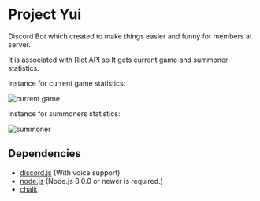 Project Yui
===================
Discord Bot which created to make things easier and funny for members at server. 

It is associated with Riot API so It gets current game and summoner statistics.

Instance for current game statistics:

![current game](http://i.imgur.com/0rxfqZk.png)

Instance for summoners statistics:

![summoner](http://i.imgur.com/qgIPQAg.png)


Dependencies
------------

 - [discord.js](https://github.com/hydrabolt/discord.js) (With voice support)
 - [node.js](https://nodejs.org/en/download/) (Node.js 8.0.0 or newer is required.)
 - [chalk](https://github.com/chalk/chalk)
